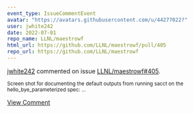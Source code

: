 ```yaml
---
event_type: IssueCommentEvent
avatar: "https://avatars.githubusercontent.com/u/44277022?"
user: jwhite242
date: 2022-07-01
repo_name: LLNL/maestrowf
html_url: https://github.com/LLNL/maestrowf/pull/405
repo_url: https://github.com/LLNL/maestrowf
---
```


<a href='https://github.com/jwhite242' target='_blank'>jwhite242</a> commented on issue <a href='https://github.com/LLNL/maestrowf/pull/405' target='_blank'>LLNL/maestrowf#405</a>.

<small>Screen shot for documenting the default outputs from running sacct on the hello_bye_parameterized spec:...</small>

<a href='https://github.com/LLNL/maestrowf/pull/405' target='_blank'>View Comment</a>